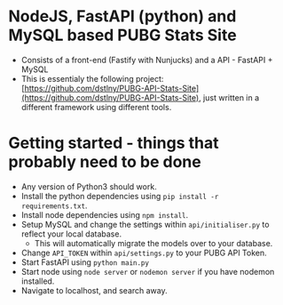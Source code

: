 # NodeJS, FastAPI (python) and MySQL based PUBG Stats Site
- Consists of a front-end (Fastify with Nunjucks) and a API - FastAPI + MySQL
- This is essentialy the following project: [https://github.com/dstlny/PUBG-API-Stats-Site](https://github.com/dstlny/PUBG-API-Stats-Site), just written in a different framework using different tools.

# Getting started - things that probably need to be done
- Any version of Python3 should work.
- Install the python dependencies using `pip install -r requirements.txt`.
- Install node dependencies using `npm install`.
- Setup MySQL and change the settings within `api/initialiser.py` to reflect your local database.
    - This will automatically migrate the models over to your database.
- Change `API_TOKEN` within `api/settings.py` to your PUBG API Token.
- Start FastAPI using `python main.py`
- Start node using `node server` or `nodemon server` if you have nodemon installed.
- Navigate to localhost, and search away.
